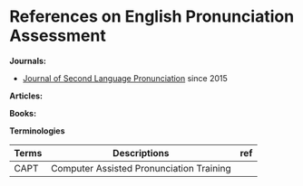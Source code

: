 # References on English Pronunciation Assessment

**Journals:**

+ [Journal of Second Language Pronunciation](https://benjamins.com/catalog/jslp) since 2015  

**Articles:**  


**Books:**  

**Terminologies**  

|Terms|Descriptions|ref|
|--|--|--|
|CAPT| Computer Assisted Pronunciation Training||
